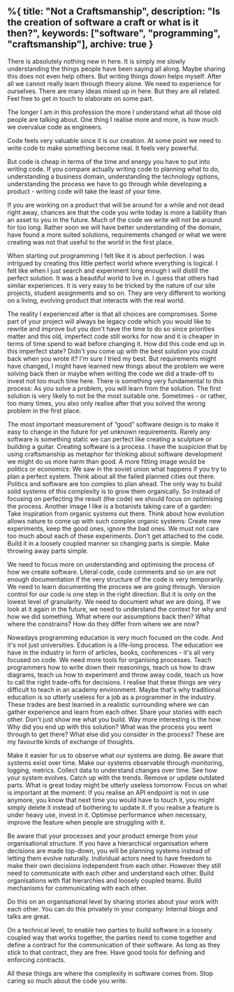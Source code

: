 %{
  title: "Not a Craftsmanship",
  description: "Is the creation of software a craft or what is it then?",
  keywords: ["software", "programming", "craftsmanship"],
  archive: true
}
---

There is absolutely nothing new in here. It is simply me slowly understanding the things people have been saying all along. Maybe sharing this does not even help others. But writing things down helps myself. After all we cannot really learn through theory alone. We need to experience for ourselves. There are many ideas mixed up in here. But they are all related. Feel free to get in touch to elaborate on some part.

The longer I am in this profession the more I understand what all those old people are talking about. One thing I realise more and more, is how much we overvalue code as engineers.

Code feels very valuable since it is our creation. At some point we need to write code to make something become real. It feels very powerful.

But code is cheap in terms of the time and energy you have to put into writing code. If you compare actually writing code to planning what to do, understanding a business domain, understanding the technology options, understanding the process we have to go through while developing a product - writing code will take the least of your time.

If you are working on a product that will be around for a while and not dead right away, chances are that the code you write today is more a liability than an asset to you in the future. Much of the code we write will not be around for too long. Rather soon we will have better understanding of the domain, have found a more suited solutions, requirements changed or what we were creating was not that useful to the world in the first place.

When starting out programming I felt like it is about perfection. I was intrigued by creating this little perfect world where everything is logical. I felt like when I just search and experiment long enough I will distill the perfect solution. It was a beautiful world to live in.
I guess that others had similar experiences. It is very easy to be tricked by the nature of our site projects, student assignments and so on. They are very different to working on a living, evolving product that interacts with the real world.

The reality I experienced after is that all choices are compromises. Some part of your project will always be legacy code which you would like to rewrite and improve but you don't have the time to do so since priorities matter and this old, imperfect code still works for now and it is cheaper in terms of time spend to wait before changing it. How did this code end up in this imperfect state? Didn't you come up with the best solution you could back when you wrote it? I'm sure I tried my best. But requirements might have changed, I might have learned new things about the problem we were solving back then or maybe when writing the code we did a trade-off to invest not too much time here. There is something very fundamental to this process: As you solve a problem, you will learn from the solution. The first solution is very likely to not be the most suitable one. Sometimes - or rather, too many times, you also only realise after that you solved the wrong problem in the first place.

The most important measurement of “good” software design is to make it easy to change in the future for yet unknown requirements. Rarely any software is something static we can perfect like creating a sculpture or building a guitar. Creating software is a process. I have the suspicion that by using craftsmanship as metaphor for thinking about software development we might do us more harm than good. A more fitting image would be politics or economics: We saw in the soviet union what happens if you try to plan a perfect system. Think about all the failed planned cities out there. Politics and software are too complex to plan ahead. The only way to build solid systems of this complexity is to grow them organically. So instead of focusing on perfecting the result (the code) we should focus on optimising the process. Another image I like is a botanists taking care of a garden: Take inspiration from organic systems out there. Think about how evolution allows nature to come up with such complex organic systems: Create new experiments, keep the good ones, ignore the bad ones. We must not care too much about each of these experiments. Don't get attached to the code. Build it in a loosely coupled manner so changing parts is simple. Make throwing away parts simple.

We need to focus more on understanding and optimising the process of how we create software. Literal code, code comments and so on are not enough documentation if the very structure of the code is very temporarily. We need to learn documenting the process we are going through. Version control for our code is one step in the right direction. But it is only on the lowest level of granularity. We need to document what we are doing. If we look at it again in the future, we need to understand the context for why and how we did something. What where our assumptions back then? What where the constrains? How do they differ from where we are now?

Nowadays programming education is very much focused on the code. And it's not just universities. Education is a life-long process. The education we have in the industry in form of articles, books, conferences - it's all very focused on code. We need more tools for organising processes. Teach programmers how to write down their reasonings, teach us how to draw diagrams, teach us how to experiment and throw away code, teach us how to call the right trade-offs for decisions. I realise that these things are very difficult to teach in an academy environment. Maybe that's why traditional education is so utterly useless for a job as a programmer in the industry. These trades are best learned in a realistic surrounding where we can gather experience and learn from each other. Share your stories with each other. Don't just show me what you build. Way more interesting is the how. Why did you end up with this solution? What was the process you went through to get there? What else did you consider in the process? These are my favourite kinds of exchange of thoughts.

Make it easier for us to observe what our systems are doing. Be aware that systems exist over time. Make our systems observable through monitoring, logging, metrics. Collect data to understand changes over time. See how your system evolves. Catch up with the trends. Remove or update outdated parts. What is great today might be utterly useless tomorrow. Focus on what is important at the moment: If you realise an API endpoint is not in use anymore, you know that next time you would have to touch it, you might simply delete it instead of bothering to update it. If you realise a feature is under heavy use, invest in it. Optimise performance when necessary, improve the feature when people are struggling with it.

Be aware that your processes and your product emerge from your organisational structure. If you have a hierarchical organisation where decisions are made top-down, you will be planning systems instead of letting them evolve naturally. Individual actors need to have freedom to make their own decisions independent from each other.  However they still need to communicate with each other and understand each other. Build organisations with flat hierarchies and loosely coupled teams. Build mechanisms for communicating with each other.

Do this on an organisational level by sharing stories about your work with each other. You can do this privately in your company: Internal blogs and talks are great.

On a technical level, to enable two parties to build software in a loosely coupled way that works together, the parties need to come together and define a contract for the communication of their software. As long as they stick to that contract, they are free. Have good tools for defining and enforcing contracts.

All these things are where the complexity in software comes from. Stop caring so much about the code you write.

